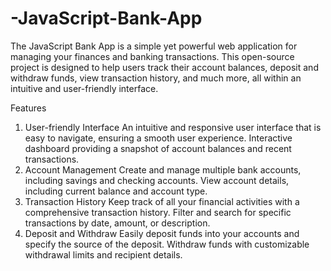 # -JavaScript-Bank-App
The JavaScript Bank App is a simple yet powerful web application for managing your finances and banking transactions.
 This open-source project is designed to help users track their account balances, deposit and withdraw funds, view transaction history, and much more, all within an intuitive and user-friendly interface.

Features
1. User-friendly Interface
An intuitive and responsive user interface that is easy to navigate, ensuring a smooth user experience.
Interactive dashboard providing a snapshot of account balances and recent transactions.
2. Account Management
Create and manage multiple bank accounts, including savings and checking accounts.
View account details, including current balance and account type.
3. Transaction History
Keep track of all your financial activities with a comprehensive transaction history.
Filter and search for specific transactions by date, amount, or description.
4. Deposit and Withdraw
Easily deposit funds into your accounts and specify the source of the deposit.
Withdraw funds with customizable withdrawal limits and recipient details.
